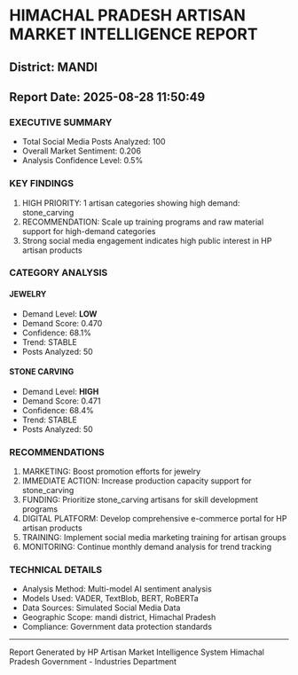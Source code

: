 # HIMACHAL PRADESH ARTISAN MARKET INTELLIGENCE REPORT
## District: MANDI
## Report Date: 2025-08-28 11:50:49

### EXECUTIVE SUMMARY
- Total Social Media Posts Analyzed: 100
- Overall Market Sentiment: 0.206
- Analysis Confidence Level: 0.5%

### KEY FINDINGS
1. HIGH PRIORITY: 1 artisan categories showing high demand: stone_carving
2. RECOMMENDATION: Scale up training programs and raw material support for high-demand categories
3. Strong social media engagement indicates high public interest in HP artisan products

### CATEGORY ANALYSIS

#### JEWELRY
- Demand Level: **LOW**
- Demand Score: 0.470
- Confidence: 68.1%
- Trend: STABLE
- Posts Analyzed: 50

#### STONE CARVING
- Demand Level: **HIGH**
- Demand Score: 0.471
- Confidence: 68.4%
- Trend: STABLE
- Posts Analyzed: 50

### RECOMMENDATIONS
1. MARKETING: Boost promotion efforts for jewelry
2. IMMEDIATE ACTION: Increase production capacity support for stone_carving
3. FUNDING: Prioritize stone_carving artisans for skill development programs
4. DIGITAL PLATFORM: Develop comprehensive e-commerce portal for HP artisan products
5. TRAINING: Implement social media marketing training for artisan groups
6. MONITORING: Continue monthly demand analysis for trend tracking

### TECHNICAL DETAILS
- Analysis Method: Multi-model AI sentiment analysis
- Models Used: VADER, TextBlob, BERT, RoBERTa
- Data Sources: Simulated Social Media Data
- Geographic Scope: mandi district, Himachal Pradesh
- Compliance: Government data protection standards

---
Report Generated by HP Artisan Market Intelligence System
Himachal Pradesh Government - Industries Department

